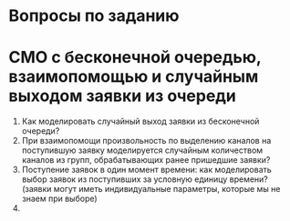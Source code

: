 # Вопросы по заданию
# СМО с бесконечной очередью, взаимопомощью и случайным выходом заявки из очереди

1. Как моделировать случайный выход заявки из бесконечной очереди?
2. При взаимопомощи произвольность по выделению каналов на поступившую заявку моделируется случайным количеством каналов из групп, обрабатывающих ранее пришедшие заявки?
3. Поступение заявок в один момент времени: как моделировать выбор заявок из поступивших за условную единицу времени? (заявки могут иметь индивидуальные параметры, которые мы не знаем при выборе)
4.
